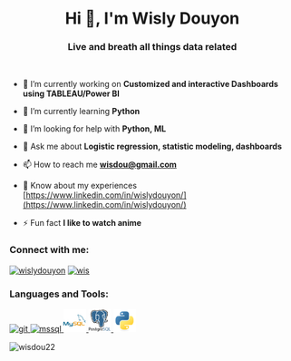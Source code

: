 <h1 align="center">Hi 👋, I'm Wisly Douyon</h1>
<h3 align="center">Live and breath all things data related</h3>
<img "https://giphy.com/gifs/Giflytics-JWuBH9rCO2uZuHBFpm">

- 🔭 I’m currently working on **Customized and interactive Dashboards using TABLEAU/Power BI**

- 🌱 I’m currently learning **Python**

- 🤝 I’m looking for help with **Python, ML**

- 💬 Ask me about **Logistic regression, statistic modeling, dashboards**

- 📫 How to reach me **wisdou@gmail.com**

- 📄 Know about my experiences [https://www.linkedin.com/in/wislydouyon/](https://www.linkedin.com/in/wislydouyon/)

- ⚡ Fun fact **I like to watch anime**

<h3 align="left">Connect with me:</h3>
<p align="left">
<a href="https://linkedin.com/in/wislydouyon" target="blank"><img align="center" src="https://raw.githubusercontent.com/rahuldkjain/github-profile-readme-generator/master/src/images/icons/Social/linked-in-alt.svg" alt="wislydouyon" height="30" width="40" /></a>
<a href="https://stackoverflow.com/users/wis" target="blank"><img align="center" src="https://raw.githubusercontent.com/rahuldkjain/github-profile-readme-generator/master/src/images/icons/Social/stack-overflow.svg" alt="wis" height="30" width="40" /></a>
</p>

<h3 align="left">Languages and Tools:</h3>
<p align="left"> <a href="https://git-scm.com/" target="_blank" rel="noreferrer"> <img src="https://www.vectorlogo.zone/logos/git-scm/git-scm-icon.svg" alt="git" width="40" height="40"/> </a> <a href="https://www.microsoft.com/en-us/sql-server" target="_blank" rel="noreferrer"> <img src="https://www.svgrepo.com/show/303229/microsoft-sql-server-logo.svg" alt="mssql" width="40" height="40"/> </a> <a href="https://www.mysql.com/" target="_blank" rel="noreferrer"> <img src="https://raw.githubusercontent.com/devicons/devicon/master/icons/mysql/mysql-original-wordmark.svg" alt="mysql" width="40" height="40"/> </a> <a href="https://www.postgresql.org" target="_blank" rel="noreferrer"> <img src="https://raw.githubusercontent.com/devicons/devicon/master/icons/postgresql/postgresql-original-wordmark.svg" alt="postgresql" width="40" height="40"/> </a> <a href="https://www.python.org" target="_blank" rel="noreferrer"> <img src="https://raw.githubusercontent.com/devicons/devicon/master/icons/python/python-original.svg" alt="python" width="40" height="40"/> </a> </p>

<p><img align="center" src="https://github-readme-stats.vercel.app/api/top-langs?username=wisdou22&show_icons=true&locale=en&layout=compact" alt="wisdou22" /></p>
